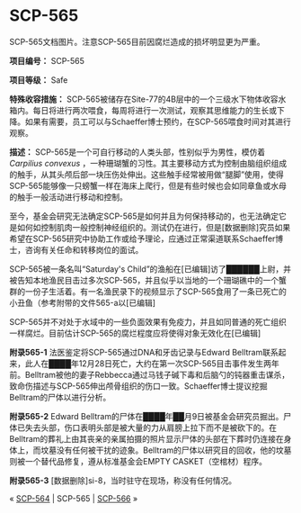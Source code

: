 # SCP-565
                        




SCP-565文档图片。注意SCP-565目前因腐烂造成的损坏明显更为严重。



**项目编号：** SCP-565

**项目等级：** Safe

**特殊收容措施：** SCP-565被储存在Site-77的4B层中的一个三级水下物体收容水箱内。每日将进行两次喂食，每周将进行一次测试，观察其思维能力的生长或下降。如果有需要，员工可以与Schaeffer博士预约，在SCP-565喂食时间对其进行观察。

**描述：** SCP-565是一个可自行移动的人类头部，性别似乎为男性，模仿着*Carpilius convexus* ，一种珊瑚蟹的习性。其主要移动方式为控制由脑组织组成的触手，从其头颅后部一块压伤处伸出。这些触手经常被用做“腿脚”使用，使得SCP-565能够像一只螃蟹一样在海床上爬行，但是有些时候也会如同章鱼或水母的触手一般活动进行移动和控制。

至今，基金会研究无法确定SCP-565是如何并且为何保持移动的，也无法确定它是如何如控制肌肉一般控制神经组织的。测试仍在进行，但是[数据删除]究员如果希望在SCP-565研究中协助工作或给予理论，应通过正常渠道联系Schaeffer博士，咨询有关任命和转移岗位的面试。

SCP-565被一条名叫“Saturday's Child”的渔船在[已编辑]访了██████上尉，并被告知本地渔民目击过多次SCP-565，并且似乎以当地的一个珊瑚礁中的一个蟹群的一份子生活着。有一名渔民录下的视频显示了SCP-565食用了一条已死亡的小丑鱼（参考附带的文件565-a以[已编辑]

SCP-565并不对处于水域中的一些负面效果有免疫力，并且如同普通的死亡组织一样腐烂。目前估计SCP-565的腐烂程度应将使得对象无效化在[已编辑]

**附录565-1**  法医鉴定将SCP-565通过DNA和牙齿记录与Edward Belltram联系起来，此人在████年12月28日死亡，大约在第一次SCP-565目击事件发生两年前。Belltram被他的妻子Rebbecca通过马钱子碱下毒和后脑勺的钝器重击谋杀，致命伤描述与SCP-565伸出颅骨组织的伤口一致。Schaeffer博士提议挖掘Belltram的尸体以进行分析。

**附录565-2**  Edward Belltram的尸体在████年██月9日被基金会研究员掘出。尸体已失去头部，伤口表明头部是被大量的力从肩膀上拉下而不是被砍下的。在Belltram的葬礼上由其丧亲的亲属拍摄的照片显示尸体的头部在下葬时仍连接在身体上，而坟墓没有任何被干扰的迹象。Belltram的尸体以研究目的回收，他的坟墓则被一个替代品修复，遵从标准基金会EMPTY CASKET（空棺材）程序。

**附录565-3**  [数据删除]si-8，当时驻守在现场，称没有任何情况。



« [SCP-564](/scp-564) | SCP-565 | [SCP-566](/scp-566) »





                    